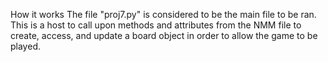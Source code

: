 How it works
The file "proj7.py" is considered to be the main file to be ran.  This is a host to call upon methods and attributes from the NMM file to create, access, and update a board object in order to allow the game to be played.

